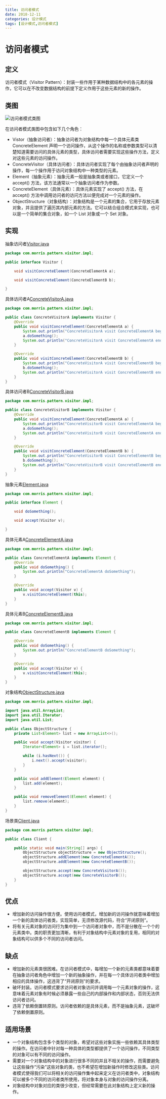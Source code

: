 ```yaml
---
title: 访问者模式
date: 2018-12-11
categories: 设计模式
tags: [设计模式,访问者模式]
---
```


# 访问者模式

## 定义
访问者模式（Visitor Pattern）：封装一些作用于某种数据结构中的各元素的操作，它可以在不改变数据结构的前提下定义作用于这些元素的新的操作。

## 类图
![访问者模式类图](https://github.com/morris131/morris-book/raw/master/%E5%90%8E%E7%AB%AF%E5%BC%80%E5%8F%91/Java/%E8%AE%BE%E8%AE%A1%E6%A8%A1%E5%BC%8F/images/%E8%AE%BF%E9%97%AE%E8%80%85%E6%A8%A1%E5%BC%8F.png)

在访问者模式类图中包含如下几个角色：
- Vistor（抽象访问者）：抽象访问者为对象结构中每一个具体元素类 ConcreteElement 声明一个访问操作，从这个操作的名称或参数类型可以清楚知道需要访问的具体元素的类型，具体访问者需要实现这些操作方法，定义对这些元素的访问操作。
- ConcreteVisitor（具体访问者）：具体访问者实现了每个由抽象访问者声明的操作，每一个操作用于访问对象结构中一种类型的元素。
- Element（抽象元素）：抽象元素一般是抽象类或者接口，它定义一个 accept() 方法，该方法通常以一个抽象访问者作为参数。
- ConcreteElement（具体元素）：具体元素实现了 accept() 方法，在 accept() 方法中调用访问者的访问方法以便完成对一个元素的操作。
- ObjectStructure（对象结构）：对象结构是一个元素的集合，它用于存放元素对象，并且提供了遍历其内部元素的方法。它可以结合组合模式来实现，也可以是一个简单的集合对象，如一个 List 对象或一个 Set 对象。

## 实现
抽象访问者[Visitor.java](https://github.com/morris131/morris-book/tree/master/%E5%90%8E%E7%AB%AF%E5%BC%80%E5%8F%91/Java/%E8%AE%BE%E8%AE%A1%E6%A8%A1%E5%BC%8F/pattern/src/main/java/com/morris/pattern/visitor/impl/Visitor.java)
```java
package com.morris.pattern.visitor.impl;

public interface Visitor {

    void visitConcreteElement(ConcreteElementA a);

    void visitConcreteElement(ConcreteElementB b);

}
```
具体访问者A[ConcreteVisitorA.java](https://github.com/morris131/morris-book/tree/master/%E5%90%8E%E7%AB%AF%E5%BC%80%E5%8F%91/Java/%E8%AE%BE%E8%AE%A1%E6%A8%A1%E5%BC%8F/pattern/src/main/java/com/morris/pattern/visitor/impl/ConcreteVisitorA.java)
```java
package com.morris.pattern.visitor.impl;

public class ConcreteVisitorA implements Visitor {
    @Override
    public void visitConcreteElement(ConcreteElementA a) {
        System.out.println("ConcreteVisitorA visit ConcreteElementA begin...");
        a.doSomething();
        System.out.println("ConcreteVisitorA visit ConcreteElementA end...");
    }

    @Override
    public void visitConcreteElement(ConcreteElementB b) {
        System.out.println("ConcreteVisitorA visit ConcreteElementB begin...");
        b.doSomething();
        System.out.println("ConcreteVisitorA visit ConcreteElementB end...");
    }
}
```
具体访问者B[ConcreteVisitorB.java](https://github.com/morris131/morris-book/tree/master/%E5%90%8E%E7%AB%AF%E5%BC%80%E5%8F%91/Java/%E8%AE%BE%E8%AE%A1%E6%A8%A1%E5%BC%8F/pattern/src/main/java/com/morris/pattern/visitor/impl/ConcreteVisitorB.java)
```java
package com.morris.pattern.visitor.impl;

public class ConcreteVisitorB implements Visitor {
    @Override
    public void visitConcreteElement(ConcreteElementA a) {
        System.out.println("ConcreteVisitorB visit ConcreteElementA begin...");
        a.doSomething();
        System.out.println("ConcreteVisitorB visit ConcreteElementA end...");
    }

    @Override
    public void visitConcreteElement(ConcreteElementB b) {
        System.out.println("ConcreteVisitorB visit ConcreteElementB begin...");
        b.doSomething();
        System.out.println("ConcreteVisitorB visit ConcreteElementB end...");
    }
}
```
抽象元素[Element.java](https://github.com/morris131/morris-book/tree/master/%E5%90%8E%E7%AB%AF%E5%BC%80%E5%8F%91/Java/%E8%AE%BE%E8%AE%A1%E6%A8%A1%E5%BC%8F/pattern/src/main/java/com/morris/pattern/visitor/impl/Element.java)
```java
package com.morris.pattern.visitor.impl;

public interface Element {

    void doSomething();

    void accept(Visitor v);

}
```
具体元素A[ConcreteElementA.java](https://github.com/morris131/morris-book/tree/master/%E5%90%8E%E7%AB%AF%E5%BC%80%E5%8F%91/Java/%E8%AE%BE%E8%AE%A1%E6%A8%A1%E5%BC%8F/pattern/src/main/java/com/morris/pattern/visitor/impl/ConcreteElementA.java)
```java
package com.morris.pattern.visitor.impl;

public class ConcreteElementA implements Element {
    @Override
    public void doSomething() {
        System.out.println("ConcreteElementA doSomething");
    }

    @Override
    public void accept(Visitor v) {
        v.visitConcreteElement(this);
    }
}
```
具体元素B[ConcreteElementB.java](https://github.com/morris131/morris-book/tree/master/%E5%90%8E%E7%AB%AF%E5%BC%80%E5%8F%91/Java/%E8%AE%BE%E8%AE%A1%E6%A8%A1%E5%BC%8F/pattern/src/main/java/com/morris/pattern/visitor/impl/ConcreteElementB.java)
```java
package com.morris.pattern.visitor.impl;

public class ConcreteElementB implements Element {

    @Override
    public void doSomething() {
        System.out.println("ConcreteElementB doSomething");
    }

    @Override
    public void accept(Visitor v) {
        v.visitConcreteElement(this);
    }
}
```
对象结构[ObjectStructure.java](https://github.com/morris131/morris-book/tree/master/%E5%90%8E%E7%AB%AF%E5%BC%80%E5%8F%91/Java/%E8%AE%BE%E8%AE%A1%E6%A8%A1%E5%BC%8F/pattern/src/main/java/com/morris/pattern/visitor/impl/ObjectStructure.java)
```java
package com.morris.pattern.visitor.impl;

import java.util.ArrayList;
import java.util.Iterator;
import java.util.List;

public class ObjectStructure {
    private List<Element> list = new ArrayList<>();

    public void accept(Visitor visitor) {
        Iterator<Element> i = list.iterator();

        while (i.hasNext()) {
            i.next().accept(visitor);
        }
    }

    public void addElement(Element element) {
        list.add(element);
    }

    public void removeElement(Element element) {
        list.remove(element);
    }
}
```
场景类[Client.java](https://github.com/morris131/morris-book/tree/master/%E5%90%8E%E7%AB%AF%E5%BC%80%E5%8F%91/Java/%E8%AE%BE%E8%AE%A1%E6%A8%A1%E5%BC%8F/pattern/src/main/java/com/morris/pattern/visitor/impl/Client.java)
```java
package com.morris.pattern.visitor.impl;

public class Client {

    public static void main(String[] args) {
        ObjectStructure objectStructure = new ObjectStructure();
        objectStructure.addElement(new ConcreteElementA());
        objectStructure.addElement(new ConcreteElementB());

        objectStructure.accept(new ConcreteVisitorA());
        objectStructure.accept(new ConcreteVisitorB());
    }
}
```

## 优点
- 增加新的访问操作很方便。使用访问者模式，增加新的访问操作就意味着增加一个新的具体访问者类，实现简单，无须修改源代码，符合“开闭原则”。
- 将有关元素对象的访问行为集中到一个访问者对象中，而不是分散在一个个的元素类中。类的职责更加清晰，有利于对象结构中元素对象的复用，相同的对象结构可以供多个不同的访问者访问。

## 缺点
- 增加新的元素类很困难。在访问者模式中，每增加一个新的元素类都意味着要在抽象访问者角色中增加一个新的抽象操作，并在每一个具体访问者类中增加相应的具体操作，这违背了“开闭原则”的要求。
- 破坏封装。访问者模式要求访问者对象访问并调用每一个元素对象的操作，这意味着元素对象有时候必须暴露一些自己的内部操作和内部状态，否则无法供访问者访问。
- 违背了依赖倒置转原则。访问者依赖的是具体元素，而不是抽象元素，这破坏了依赖倒置原则。

## 适用场景
- 一个对象结构包含多个类型的对象，希望对这些对象实施一些依赖其具体类型的操作。在访问者中针对每一种具体的类型都提供了一个访问操作，不同类型的对象可以有不同的访问操作。
- 需要对一个对象结构中的对象进行很多不同的并且不相关的操作，而需要避免让这些操作“污染”这些对象的类，也不希望在增加新操作时修改这些类。访问者模式使得我们可以将相关的访问操作集中起来定义在访问者类中，对象结构可以被多个不同的访问者类所使用，将对象本身与对象的访问操作分离。
- 对象结构中对象对应的类很少改变，但经常需要在此对象结构上定义新的操作。
